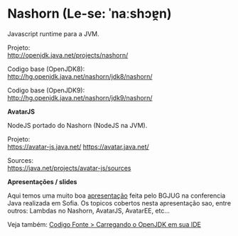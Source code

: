 # Nashorn (Le-se: ˈnaːshɔɐ̯n)

Javascript runtime para a JVM.

Projeto: <br/>
http://openjdk.java.net/projects/nashorn/

Codigo base (OpenJDK8): <br/> http://hg.openjdk.java.net/nashorn/jdk8/nashorn/

Codigo base  (OpenJDK9): <br/> http://hg.openjdk.java.net/nashorn/jdk9/nashorn/

**AvatarJS**

NodeJS portado do Nashorn (NodeJS na JVM).

Projeto: <br/>
https://avatar-js.java.net/  https://avatar.java.net/

Sources:  <br/>
https://java.net/projects/avatar-js/sources

**Apresentações / slides**

Aqui temos uma muito boa [apresentação](JavaScript_J2D.pdf) feita pelo BGJUG na conferencia Java realizada em Sofia. Os topicos cobertos nesta apresentação sao, entre outros: Lambdas no Nashorn, AvatarJS, AvatarEE, etc...

Veja também: [Codigo Fonte > Carregando o OpenJDK em sua IDE](../source-code/loading_openjdk_in_intellij.md)
